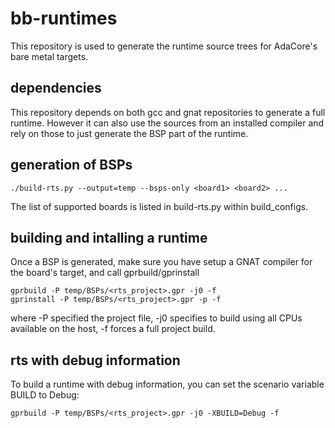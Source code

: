 # bb-runtimes

This repository is used to generate the runtime source trees for AdaCore's
bare metal targets.

## dependencies

This repository depends on both gcc and gnat repositories to generate a full
runtime. However it can also use the sources from an installed compiler and
rely on those to just generate the BSP part of the runtime.

## generation of BSPs

```
./build-rts.py --output=temp --bsps-only <board1> <board2> ...
```

The list of supported boards is listed in build-rts.py within build_configs.

## building and intalling a runtime

Once a BSP is generated, make sure you have setup a GNAT compiler for the
board's target, and call gprbuild/gprinstall

```
gprbuild -P temp/BSPs/<rts_project>.gpr -j0 -f
gprinstall -P temp/BSPs/<rts_project>.gpr -p -f
```

where -P specified the project file, -j0 specifies to build using all CPUs
available on the host, -f forces a full project build.

## rts with debug information

To build a runtime with debug information, you can set the scenario variable
BUILD to Debug:

```
gprbuild -P temp/BSPs/<rts_project>.gpr -j0 -XBUILD=Debug -f
```
